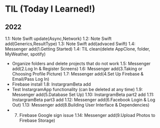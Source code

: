 # TIL (Today I Learned!)

## 2022
1.1: Note Swift update(Async,Network)
1.2: Note Swift add(Generics,ResultType)
1.3: Note Swift add(advaced Swift)
1.4: Messenger add(1.Getting Started)
1.4: TIL clean(delete AppClone, folder, MyWeather, spotify)
- Organize folders and delete projects that do not work
1.5: Messenger add(2.Log In & Register Screens)
1.6: Messenger add(3.Taking or Choosing Profile Picture)
1.7: Messenger add(4.Set Up Firebase & Email/Pass Log In)
- Firebase install
1.8: InstargramBeta add
- Test InstargramApp functionality (can be deleted at any time)
1.9: Messenger add(5.Database Set Up)
1.10: InstargramBeta part2 add
1.11: InstargramBeta part3 add
1.12: Messenger add(6.Facebook Login & Log Out)
1.13: Messenger add(8.Building User Interface & Dependencies)
- 7. Firebase Google sign issue
1.14: Messenger add(9.Upload Photos to Firebase Storage)
